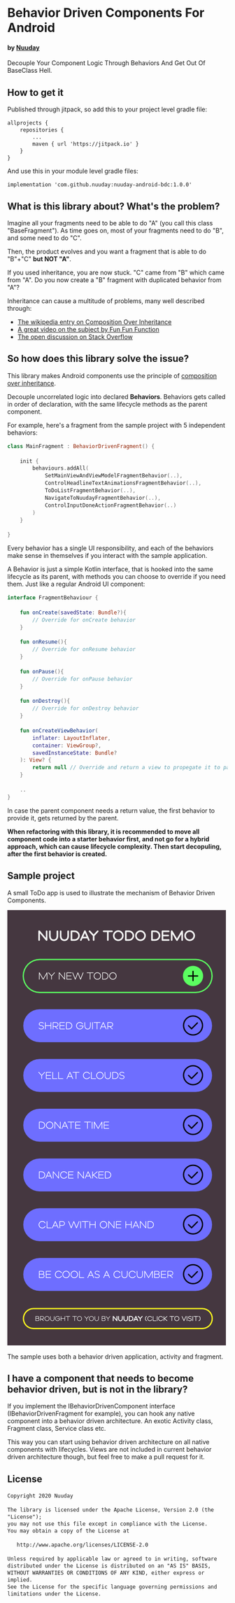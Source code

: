 # Behavior Driven Components For Android 
#### by [Nuuday](https://nuuday.com/?_ga=2.177655397.1522986134.1602592361-2052711778.1601640763&_gac=1.49031508.1601640763.CjwKCAjwn9v7BRBqEiwAbq1Ey9n3yaRxy73jAPy5bQ1DTgcIDYxJjT1S-cZyIdgQL_I7qn3r5inSKxoCFxUQAvD_BwE)
Decouple Your Component Logic Through Behaviors And Get Out Of BaseClass Hell.

## How to get it
Published through jitpack, so add this to your project level gradle file:
```
allprojects {
    repositories {
        ...
        maven { url 'https://jitpack.io' }
    }
}
```
And use this in your module level gradle files:
```
implementation 'com.github.nuuday:nuuday-android-bdc:1.0.0'
```

## What is this library about? What's the problem?
Imagine all your fragments need to be able to do "A" (you call this class "BaseFragment"). As time goes on, most of your fragments need to do "B", and some need to do "C".

Then, the product evolves and you want a fragment that is able to do "B"+"C" **but NOT "A"**.

If you used inheritance, you are now stuck. "C" came from "B" which came from "A". Do you now create a "B" fragment with duplicated behavior from "A"?

Inheritance can cause a multitude of problems, many well described through:
- [The wikipedia entry on Composition Over Inheritance](https://en.wikipedia.org/wiki/Composition_over_inheritance)
- [A great video on the subject by Fun Fun Function](https://www.youtube.com/watch?v=wfMtDGfHWpA)
- [The open discussion on Stack Overflow](https://stackoverflow.com/questions/49002/prefer-composition-over-inheritance)

## So how does this library solve the issue?
This library makes Android components use the principle of [composition ](https://en.wikipedia.org/wiki/Composition_over_inheritance)[over ](https://www.youtube.com/watch?v=wfMtDGfHWpA)[inheritance](https://stackoverflow.com/questions/49002/prefer-composition-over-inheritance). 

Decouple uncorrelated logic into declared **Behaviors**. Behaviors gets called in order of declaration, with the same lifecycle methods as the parent component.

For example, here's a fragment from the sample project with 5 independent behaviors:

```kotlin
class MainFragment : BehaviorDrivenFragment() {

    init {
        behaviours.addAll(
            SetMainViewAndViewModelFragmentBehavior(..),
            ControlHeadlineTextAnimationsFragmentBehavior(..),
            ToDoListFragmentBehavior(..),
            NavigateToNuudayFragmentBehavior(..),
            ControlInputDoneActionFragmentBehavior(..)
        )
    }
    
}
```

Every behavior has a single UI responsibility, and each of the behaviors make sense in themselves if you interact with the sample application. 

A Behavior is just a simple Kotlin interface, that is hooked into the same lifecycle as its parent, with methods you can choose to override if you need them. Just like a regular Android UI component:

```kotlin
interface FragmentBehaviour {

    fun onCreate(savedState: Bundle?){
        // Override for onCreate behavior
    }

    fun onResume(){
        // Override for onResume behavior
    }

    fun onPause(){
        // Override for onPause behavior
    }
    
    fun onDestroy(){
        // Override for onDestroy behavior
    }

    fun onCreateViewBehavior(
        inflater: LayoutInflater,
        container: ViewGroup?,
        savedInstanceState: Bundle?
    ): View? {
        return null // Override and return a view to propegate it to parent fragment
    }

    ..
}
```

In case the parent component needs a return value, the first behavior to provide it, gets returned by the parent.

**When refactoring with this library, it is recommended to move all component code into a starter behavior first, and not go for a hybrid approach, which can cause lifecycle complexity. Then start decopuling, after the first behavior is created.**

## Sample project
A small ToDo app is used to illustrate the mechanism of Behavior Driven Components.

![](design/design_screenshot.png)

The sample uses both a behavior driven application, activity and fragment.

## I have a component that needs to become behavior driven, but is not in the library?
If you implement the IBehaviorDrivenComponent interface (IBehaviorDrivenFragment for example), you can hook any native component into a behavior driven architecture. An exotic Activity class, Fragment class, Service class etc.

This way you can start using behavior driven architecture on all native components with lifecycles. Views are not included in current behavior driven architecture though, but feel free to make a pull request for it.

License
-------

    Copyright 2020 Nuuday

    The library is licensed under the Apache License, Version 2.0 (the "License");
    you may not use this file except in compliance with the License.
    You may obtain a copy of the License at

       http://www.apache.org/licenses/LICENSE-2.0

    Unless required by applicable law or agreed to in writing, software
    distributed under the License is distributed on an "AS IS" BASIS,
    WITHOUT WARRANTIES OR CONDITIONS OF ANY KIND, either express or implied.
    See the License for the specific language governing permissions and
    limitations under the License.


